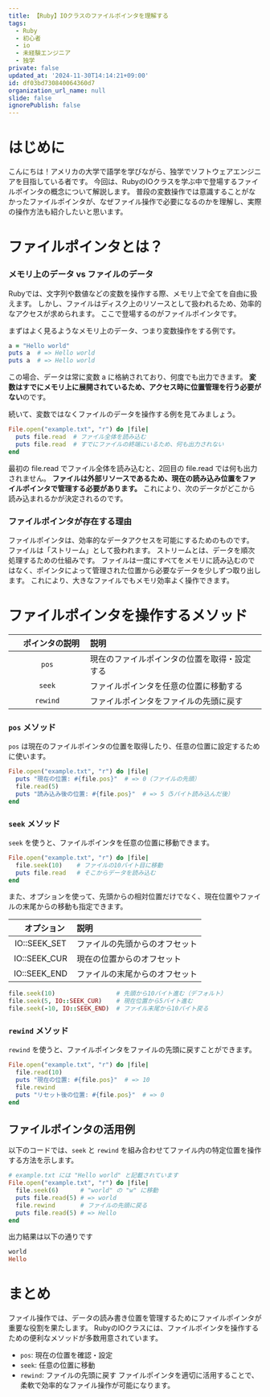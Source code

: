 ```yaml
---
title: 【Ruby】IOクラスのファイルポインタを理解する
tags:
  - Ruby
  - 初心者
  - io
  - 未経験エンジニア
  - 独学
private: false
updated_at: '2024-11-30T14:14:21+09:00'
id: df03bd730840064360d7
organization_url_name: null
slide: false
ignorePublish: false
---
```

# はじめに

こんにちは！アメリカの大学で語学を学びながら、独学でソフトウェアエンジニアを目指している者です。
今回は、RubyのIOクラスを学ぶ中で登場するファイルポインタの概念について解説します。
普段の変数操作では意識することがなかったファイルポインタが、なぜファイル操作で必要になるのかを理解し、実際の操作方法も紹介したいと思います。


# ファイルポインタとは？

### メモリ上のデータ vs ファイルのデータ
Rubyでは、文字列や数値などの変数を操作する際、メモリ上で全てを自由に扱えます。
しかし、ファイルはディスク上のリソースとして扱われるため、効率的なアクセスが求められます。
ここで登場するのがファイルポインタです。

まずはよく見るようなメモリ上のデータ、つまり変数操作をする例です。
```ruby
a = "Hello world"
puts a  # => Hello world
puts a  # => Hello world
```
この場合、データは常に変数 a に格納されており、何度でも出力できます。
<strong>変数はすでにメモリ上に展開されているため、アクセス時に位置管理を行う必要がない</strong>のです。

続いて、変数ではなくファイルのデータを操作する例を見てみましょう。
```ruby
File.open("example.txt", "r") do |file|
  puts file.read  # ファイル全体を読み込む
  puts file.read  # すでにファイルの終端にいるため、何も出力されない
end
```
最初の file.read でファイル全体を読み込むと、2回目の file.read では何も出力されません。
<strong>ファイルは外部リソースであるため、現在の読み込み位置をファイルポインタで管理する必要があります。</strong>
これにより、次のデータがどこから読み込まれるかが決定されるのです。

### ファイルポインタが存在する理由
ファイルポインタは、効率的なデータアクセスを可能にするためのものです。
ファイルは「ストリーム」として扱われます。
ストリームとは、データを順次処理するための仕組みです。
ファイルは一度にすべてをメモリに読み込むのではなく、ポインタによって管理された位置から必要なデータを少しずつ取り出します。
これにより、大きなファイルでもメモリ効率よく操作できます。

# ファイルポインタを操作するメソッド 
| 　ポインタの説明　| 説明                                                          | 
|:-------------:|:-------------------------------------------------------|
|`pos`|	現在のファイルポインタの位置を取得・設定する
|`seek`	|ファイルポインタを任意の位置に移動する                           |
|`rewind`	|ファイルポインタをファイルの先頭に戻す                     |	


### `pos` メソッド
`pos` は現在のファイルポインタの位置を取得したり、任意の位置に設定するために使います。
```ruby
File.open("example.txt", "r") do |file|
  puts "現在の位置: #{file.pos}"  # => 0（ファイルの先頭）
  file.read(5)
  puts "読み込み後の位置: #{file.pos}"  # => 5（5バイト読み込んだ後）
end
```
### `seek` メソッド
`seek` を使うと、ファイルポインタを任意の位置に移動できます。
```ruby
File.open("example.txt", "r") do |file|
  file.seek(10)    # ファイルの10バイト目に移動
  puts file.read   # そこからデータを読み込む
end
```
また、オプションを使って、先頭からの相対位置だけでなく、現在位置やファイルの末尾からの移動も指定できます。

| 　オプション　| 説明                                                          | 
|:-------------:|:-------------------------------------------------------|
|IO::SEEK_SET	|ファイルの先頭からのオフセット
|IO::SEEK_CUR	|現在の位置からのオフセット                   |
|IO::SEEK_END	|ファイルの末尾からのオフセット                  |	
```ruby
file.seek(10)                 # 先頭から10バイト進む（デフォルト）
file.seek(5, IO::SEEK_CUR)    # 現在位置から5バイト進む
file.seek(-10, IO::SEEK_END)  # ファイル末尾から10バイト戻る
```

### `rewind` メソッド
`rewind` を使うと、ファイルポインタをファイルの先頭に戻すことができます。
```ruby
File.open("example.txt", "r") do |file|
  file.read(10)
  puts "現在の位置: #{file.pos}"  # => 10
  file.rewind
  puts "リセット後の位置: #{file.pos}"  # => 0
end
```

## ファイルポインタの活用例
以下のコードでは、`seek` と `rewind` を組み合わせてファイル内の特定位置を操作する方法を示します。
```ruby
# example.txt には "Hello world" と記載されています
File.open("example.txt", "r") do |file|
  file.seek(6)      # "world" の "w" に移動
  puts file.read(5) # => world
  file.rewind       # ファイルの先頭に戻る
  puts file.read(5) # => Hello
end

```
出力結果は以下の通りです
```ruby
world
Hello

```
# まとめ
ファイル操作では、データの読み書き位置を管理するためにファイルポインタが重要な役割を果たします。
RubyのIOクラスには、ファイルポインタを操作するための便利なメソッドが多数用意されています。

* `pos`: 現在の位置を確認・設定
* `seek`: 任意の位置に移動
* `rewind`: ファイルの先頭に戻す
ファイルポインタを適切に活用することで、柔軟で効率的なファイル操作が可能になります。
